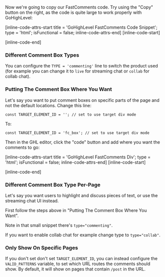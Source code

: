Now we're going to copy our FastComments code. Try using the "Copy" button on the right, as the code is quite large to work properly
with GoHighLevel:

[inline-code-attrs-start title = 'GoHighLevel FastComments Code Snippet'; type = 'html'; isFunctional = false; inline-code-attrs-end]
[inline-code-start]
<script>
    (function () {
        const tenantId = 'demo';
        const VALID_PATTERNS = ['/post']; // only show on these pages. This is ignored if you set TARGET_ELEMENT_ID.
        const TYPE = 'commenting'; // set to one of: commenting, live, collab. You can also configure this per-page.
        const TARGET_ELEMENT_ID = ''; // you can set this to add the widget to a specific area of the page by adding a separate HTML element with a div
        const SCRIPT_ID = 'fastcomments-embed';

        function getType() {
            if (TARGET_ELEMENT_ID) {
                const container = document.getElementById(TARGET_ELEMENT_ID);
                if (container) {
                    return container.getAttribute('type');
                } else {
                    console.log('FastComments: Type not available yet.');
                    return null;
                }
            }
            return TYPE;
        }

        function getConstructor() {
            const type = getType();
            if (!type) {
                return null;
            }
            if (type === 'commenting') {
                return window.FastCommentsUI;
            }
            if (type === 'live') {
                return window.FastCommentsLiveChat;
            }
            if (type === 'collab') {
                return window.FastCommentsCollabChat;
            }
        }

        function getScript() {
            const type = getType();
            if (type === 'commenting') {
                return 'https://cdn.fastcomments.com/js/embed-v2.min.js';
            }
            if (type === 'live') {
                return 'https://cdn.fastcomments.com/js/embed-live-chat.min.js';
            }
            if (type === 'collab') {
                return 'https://cdn.fastcomments.com/js/embed-collab-chat.min.js';
            }
        }

        function getContainer() {
            let container;
            if (TARGET_ELEMENT_ID) {
                container = document.getElementById(TARGET_ELEMENT_ID);
                if (container && container.getAttribute('type') === 'collab') {
                    container = getContentContainer(); // instead we'll target the page content!
                }
            } else {
                container = getContentContainer();
            }
            return container;
        }

        // Function to ensure script is loaded
        function ensureScriptLoaded() {
            return new Promise(async (resolve) => {
                // Check if script tag already exists
                let scriptTag = document.getElementById(SCRIPT_ID);

                if (!scriptTag) {
                    await new Promise((resolve) => {
                        const interval = setInterval(() => {
                            if (!getType()) {
                                return; // wait
                            }
                            // wait for this so we can accurately determine what script/constructor to fetch
                            const container = getContentContainer();
                            if (container) {
                                resolve();
                                clearInterval(interval);
                            }
                        }, 100);
                    });
                    console.log('FastComments: Script tag not found, adding dynamically...');
                    scriptTag = document.createElement('script');
                    scriptTag.id = SCRIPT_ID;
                    scriptTag.src = getScript();
                    scriptTag.async = true;

                    scriptTag.onload = () => {
                        console.log('FastComments: Script loaded successfully', scriptTag.src);
                        resolve();
                    };

                    scriptTag.onerror = () => {
                        console.error('FastComments: Failed to load script', scriptTag.src);
                        resolve(); // Resolve anyway to prevent hanging
                    };

                    document.head.appendChild(scriptTag);
                } else if (getConstructor()) {
                    // Script tag exists and is already loaded
                    console.log('FastComments: Script already loaded');
                    resolve();
                } else {
                    // Script tag exists but not ready yet
                    console.log('FastComments: Waiting for script to initialize...');
                    scriptTag.addEventListener('load', () => {
                        resolve();
                    });

                    // Fallback in case the script is already loading
                    const checkInterval = setInterval(() => {
                        if (getConstructor(getContainer())) {
                            clearInterval(checkInterval);
                            resolve();
                        }
                    }, 100);

                    // Timeout after 10 seconds
                    setTimeout(() => {
                        clearInterval(checkInterval);
                        console.warn('FastComments: Script load timeout');
                        resolve();
                    }, 10000);
                }
            });
        }

        // History API modifications for SPA support
        const oldPushState = history.pushState;
        history.pushState = function pushState() {
            const ret = oldPushState.apply(this, arguments);
            window.dispatchEvent(new Event('pushstate'));
            window.dispatchEvent(new Event('locationchange'));
            return ret;
        };

        const oldReplaceState = history.replaceState;
        history.replaceState = function replaceState() {
            const ret = oldReplaceState.apply(this, arguments);
            window.dispatchEvent(new Event('replacestate'));
            window.dispatchEvent(new Event('locationchange'));
            return ret;
        };

        window.addEventListener('popstate', () => {
            window.dispatchEvent(new Event('locationchange'));
        });

        function getContentContainer() {
            let container = null;
            // Try to find container with multiple selectors
            container = document.querySelector('#post-body');
            if (!container) {
                container = document.querySelector('#content-container #content-container #post-description');
            }
            if (!container) {
                container = document.querySelector('#post-description');
            }
            if (!container) {
                container = document.querySelector('#content-container');
            }
            if (!container) {
                container = document.querySelector('.post-description'); // mobile
            }
            return container;
        }

        let lastInstance;
        let currentUrlId;

        // Main render function
        async function render() {
            let rendered = false;

            // Ensure script is loaded before proceeding
            await ensureScriptLoaded();

            // Look for the target element with specific ID
            let container = getContainer();

            function tryNext() {
                if (rendered) {
                    return;
                }

                // Check if we should render on this page
                if (!TARGET_ELEMENT_ID && !VALID_PATTERNS.some(function (pattern) {
                    return window.location.pathname.includes(pattern);
                })) {
                    console.log('FastComments: Not set to load on this page. Waiting.');
                    setTimeout(tryNext, 1000);
                    return;
                }

                container = getContainer(); // important to re-fetch

                if (container) {
                    // Double-check if available
                    if (!getConstructor()) {
                        console.log('FastComments: not ready, waiting...');
                        setTimeout(tryNext, 300);
                        return;
                    }
                    console.log('FastComments: Target element found, initializing...');

                    // Get urlId attribute
                    const urlIdAttr = container.getAttribute('urlid');

                    // Check if we need to re-render (urlId changed or first render)
                    if (currentUrlId !== urlIdAttr || !lastInstance) {
                        currentUrlId = urlIdAttr;

                        // Destroy previous instance if exists
                        if (lastInstance) {
                            lastInstance.destroy();
                            // Clear the container content
                            container.innerHTML = '';
                        }

                        // Prepare config
                        const config = {
                            tenantId,
                            showLiveRightAway: true
                        };

                        // Only add urlId to config if it's not "auto"
                        if (urlIdAttr && urlIdAttr !== 'auto') {
                            config.urlId = urlIdAttr;
                            console.log('FastComments: Using urlId:', urlIdAttr);
                        } else {
                            console.log('FastComments: Using auto URL determination');
                        }

                        // Initialize FastComments
                        lastInstance = getConstructor()(container, config);
                        rendered = true;
                    } else {
                        console.log('FastComments: Already rendered with same urlId');
                        rendered = true;
                    }

                    // Monitor if container gets removed or urlId changes
                    const interval = setInterval(function () {
                        const currentContainer = getContainer();
                        if (!currentContainer) {
                            console.log('FastComments: Container removed, will retry...');
                            rendered = false;
                            currentUrlId = null;
                            tryNext();
                            clearInterval(interval);
                        } else {
                            if (getType() === 'collab' && (!getContentContainer() || !getContentContainer().classList.contains('fastcomments-collab-chat-container'))) {
                                console.log('FastComments: collab chat removed!');
                                container = null; // collab chat was removed
                                rendered = false;
                                tryNext();
                                clearInterval(interval);
                            }
                            const newUrlId = currentContainer.getAttribute('urlid');
                            if (newUrlId !== currentUrlId) {
                                console.log('FastComments: urlId changed, re-rendering...');
                                rendered = false;
                                tryNext();
                                clearInterval(interval);
                            }
                        }
                    }, 1000);
                } else {
                    console.log('FastComments: Target element not found, waiting...');
                    setTimeout(tryNext, 300);
                }
            }

            tryNext();
        }

        // Initial render
        render();

        // Re-render on location change
        window.addEventListener('locationchange', function () {
            console.log('FastComments: Location changed, updating...');
            render();
        });
    })();
</script>
[inline-code-end]

### Different Comment Box Types

You can configure the `TYPE = 'commenting'` line to switch the product used (for example you can change it to `live` for streaming chat or `collab` for collab chat).

### Putting The Comment Box Where You Want

Let's say you want to put comment boxes on specific parts of the page and not the default locations.
Change this line:

    const TARGET_ELEMENT_ID = ''; // set to use target div mode

To:

    const TARGET_ELEMENT_ID = 'fc_box'; // set to use target div mode

Then in the GHL editor, click the "code" button and add where you want the comments to go:

[inline-code-attrs-start title = 'GoHighLevel FastComments Div'; type = 'html'; isFunctional = false; inline-code-attrs-end]
[inline-code-start]
<div
  id="fc_box"
  type="commenting"
  urlid="curiouser-notcheating-whatischeating"
></div>
[inline-code-end]

### Different Comment Box Type Per-Page

Let's say you want users to highlight and discuss pieces of text, or use the streaming chat UI instead.

First follow the steps above in "Putting The Comment Box Where You Want".

Note in that small snippet there's `type="commenting"`.

If you want to enable collab chat for example change type to `type="collab"`.

### Only Show On Specific Pages

If you don't set don't set `TARGET_ELEMENT_ID`, you can instead configure the `VALID_PATTERNS` variable, to set which URL routes the comments should show. By default, it will show
on pages that contain `/post` in the URL.
